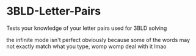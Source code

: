 # 3BLD-Letter-Pairs
Tests your knowledge of your letter pairs used for 3BLD solving

the infinite mode isn't perfect obviously because some of the words may not exactly match what you type, womp womp deal with it lmao
